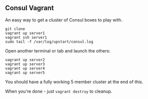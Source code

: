 ## Consul Vagrant

An easy way to get a cluster of Consul boxes to play with.

```
git clone
vagrant up server1
vagrant ssh server1
sudo tail -f /var/log/upstart/consul.log
```
Open another terminal or tab and launch the others:

```
vagrant up server2
vagrant up server3
vagrant up server4
vagrant up server5
```

You should have a fully working 5 member cluster at the end of this.

When you're done - just `vagrant destroy` to cleanup.
